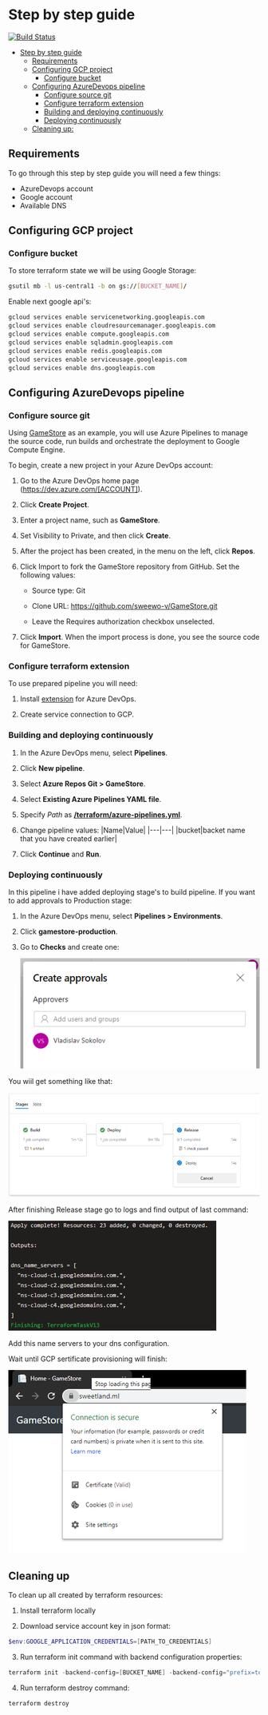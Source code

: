 ﻿# Step by step guide

[![Build Status](https://dev.azure.com/sweewo/OfferingDemo/_apis/build/status/13)](https://dev.azure.com/sweewo/FinalDemo/_apis/build/status/14)

- [Step by step guide](#step-by-step-guide)
    - [Requirements](#requirements)
    - [Configuring GCP project](#configuring-gcp-project)
        - [Configure bucket](#configure-bucket)
    - [Configuring AzureDevops pipeline](#configuring-azuredevops-pipeline)
        - [Configure source git](#configure-source-git)
        - [Configure terraform extension](#configure-terraform-extension)
        - [Building and deploying continuously](#building-and-deploying-continuously)
        - [Deploying continuously](#deploying-continuously)
    - [Cleaning up:](#cleaning-up)

## Requirements

To go through this step by step guide you will need a few things:
- AzureDevops account
- Google account
- Available DNS

## Configuring GCP project

### Configure bucket

To store terraform state we will be using Google Storage:

```bash
gsutil mb -l us-central1 -b on gs://[BUCKET_NAME]/
```

Enable next google api's:

```bash
gcloud services enable servicenetworking.googleapis.com
gcloud services enable cloudresourcemanager.googleapis.com
gcloud services enable compute.googleapis.com
gcloud services enable sqladmin.googleapis.com
gcloud services enable redis.googleapis.com
gcloud services enable serviceusage.googleapis.com
gcloud services enable dns.googleapis.com
```

## Configuring AzureDevops pipeline

### Configure source git

Using [GameStore](https://github.com/sweewo-v/GameStore) as an example, you will use Azure Pipelines to manage the source code, run builds and orchestrate the deployment to Google Compute Engine.

To begin, create a new project in your Azure DevOps account:

1. Go to the Azure DevOps home page (https://dev.azure.com/[ACCOUNT]).
1. Click <b>Create Project</b>.
1. Enter a project name, such as <b>GameStore</b>.
1. Set Visibility to Private, and then click <b>Create</b>.
1. After the project has been created, in the menu on the left, click <b>Repos</b>.
1. Click Import to fork the GameStore repository from GitHub. Set the following values:

   - Source type: Git
   
   - Clone URL: https://github.com/sweewo-v/GameStore.git
   
   - Leave the Requires authorization checkbox unselected.
   
1. Click <b>Import</b>. When the import process is done, you see the source code for GameStore.

### Configure terraform extension
To use prepared pipeline you will need:
1. Install [extension](https://marketplace.visualstudio.com/items?itemName=ms-devlabs.custom-terraform-tasks) for Azure DevOps. 

1. Create service connection to GCP.

### Building and deploying continuously

1. In the Azure DevOps menu, select <b>Pipelines</b>.

1. Click <b>New pipeline</b>.
1. Select <b>Azure Repos Git > GameStore</b>.
1. Select <b>Existing Azure Pipelines YAML file</b>.
1. Specify <i>Path</i> as <b>[/terraform/azure-pipelines.yml](../azure-pipelines.yml)</b>.
1. Change pipeline values:
    |Name|Value|
    |---|---|
    |bucket|backet name that you have created earlier|
1. Click <b>Continue</b> and <b>Run</b>.

### Deploying continuously

In this pipeline i have added deploying stage's to build pipeline.
If you want to add approvals to Production stage:

1. In the Azure DevOps menu, select <b>Pipelines > Environments</b>.
1. Click <b>gamestore-production</b>.
1. Go to <b>Checks</b> and create one:

   ![](assets/images/2.png)

You wiil get something like that:

![](assets/images/1.png)

After finishing Release stage go to logs and find output of last command:

![](assets/images/3.png)

Add this name servers to your dns configuration.

Wait until GCP sertificate provisioning will finish:

![](assets/images/4.png)

## Cleaning up

To clean up all created by terraform resources:

1. Install terraform locally

2. Download service account key in json format:
  ```powershell
  $env:GOOGLE_APPLICATION_CREDENTIALS=[PATH_TO_CREDENTIALS]
  ```
3. Run terraform init command with backend configuration properties:
  ```powershell
  terraform init -backend-config=[BUCKET_NAME] -backend-config="prefix=terraform/staging"
  ```
4. Run terraform destroy command:
  ```powershell
  terraform destroy
  ```
